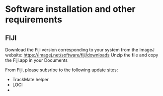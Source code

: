 # Software installation and other requirements

## FIJI
Download the Fiji version corresponding to your system from the ImageJ website: https://imagej.net/software/fiji/downloads
Unzip the file and copy the Fiji.app in your Documents

From Fiji, please subsribe to the following update sites:
- TrackMate helper
- LOCI
- 
